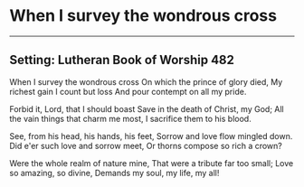 # When I survey the wondrous cross

***

## Setting: Lutheran Book of Worship 482

When I survey the wondrous cross
On which the prince of glory died,
My richest gain I count but loss
And pour contempt on all my pride.

Forbid it, Lord, that I should boast
Save in the death of Christ, my God;
All the vain things that charm me most,
I sacrifice them to his blood.

See, from his head, his hands, his feet,
Sorrow and love flow mingled down.
Did e'er such love and sorrow meet,
Or thorns compose so rich a crown?

Were the whole realm of nature mine,
That were a tribute far too small;
Love so amazing, so divine,
Demands my soul, my life, my all!